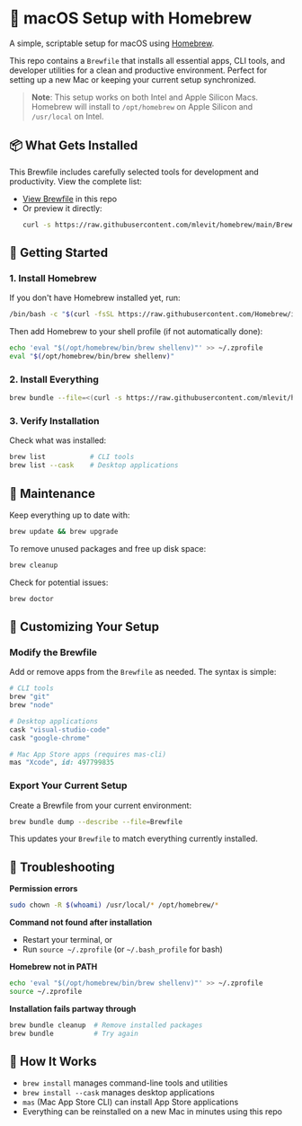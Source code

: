 # 🧰 macOS Setup with Homebrew

A simple, scriptable setup for macOS using [Homebrew](https://brew.sh/).

This repo contains a `Brewfile` that installs all essential apps, CLI tools, and developer utilities for a clean and productive environment. Perfect for setting up a new Mac or keeping your current setup synchronized.

> **Note**: This setup works on both Intel and Apple Silicon Macs. Homebrew will install to `/opt/homebrew` on Apple Silicon and `/usr/local` on Intel.

## 📦 What Gets Installed

This Brewfile includes carefully selected tools for development and productivity. View the complete list:

- [View Brewfile](./Brewfile) in this repo
- Or preview it directly:
  ```bash
  curl -s https://raw.githubusercontent.com/mlevit/homebrew/main/Brewfile
  ```

## 🚀 Getting Started

### 1. Install Homebrew

If you don't have Homebrew installed yet, run:

```bash
/bin/bash -c "$(curl -fsSL https://raw.githubusercontent.com/Homebrew/install/HEAD/install.sh)"
```

Then add Homebrew to your shell profile (if not automatically done):

```bash
echo 'eval "$(/opt/homebrew/bin/brew shellenv)"' >> ~/.zprofile
eval "$(/opt/homebrew/bin/brew shellenv)"
```

### 2. Install Everything

```bash
brew bundle --file=<(curl -s https://raw.githubusercontent.com/mlevit/homebrew/main/Brewfile)
```

### 3. Verify Installation

Check what was installed:

```bash
brew list           # CLI tools
brew list --cask    # Desktop applications
```

## 🧹 Maintenance

Keep everything up to date with:

```bash
brew update && brew upgrade
```

To remove unused packages and free up disk space:

```bash
brew cleanup
```

Check for potential issues:

```bash
brew doctor
```

## 🧩 Customizing Your Setup

### Modify the Brewfile

Add or remove apps from the `Brewfile` as needed. The syntax is simple:

```ruby
# CLI tools
brew "git"
brew "node"

# Desktop applications
cask "visual-studio-code"
cask "google-chrome"

# Mac App Store apps (requires mas-cli)
mas "Xcode", id: 497799835
```

### Export Your Current Setup

Create a Brewfile from your current environment:

```bash
brew bundle dump --describe --file=Brewfile
```

This updates your `Brewfile` to match everything currently installed.

## 🔧 Troubleshooting

**Permission errors**

```bash
sudo chown -R $(whoami) /usr/local/* /opt/homebrew/*
```

**Command not found after installation**

- Restart your terminal, or
- Run `source ~/.zprofile` (or `~/.bash_profile` for bash)

**Homebrew not in PATH**

```bash
echo 'eval "$(/opt/homebrew/bin/brew shellenv)"' >> ~/.zprofile
source ~/.zprofile
```

**Installation fails partway through**

```bash
brew bundle cleanup  # Remove installed packages
brew bundle          # Try again
```

## 🧠 How It Works

- `brew install` manages command-line tools and utilities
- `brew install --cask` manages desktop applications
- `mas` (Mac App Store CLI) can install App Store applications
- Everything can be reinstalled on a new Mac in minutes using this repo
